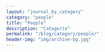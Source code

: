 ```yaml
---
layout: "journal_by_category"
category: "people"
title: "People"
description: "Categoría"
permalink: "/blog/category/people/"
header-img: "img/archive-bg.jpg"
---
```

